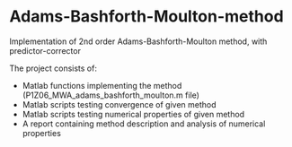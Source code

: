 # Adams-Bashforth-Moulton-method
Implementation of  2nd order Adams-Bashforth-Moulton method, with predictor-corrector

The project consists of:

* Matlab functions implementing the method (P1Z06_MWA_adams_bashforth_moulton.m file)
* Matlab scripts testing convergence of given method 
* Matlab scripts testing numerical properties of given method
* A report containing method description and analysis of numerical properties
